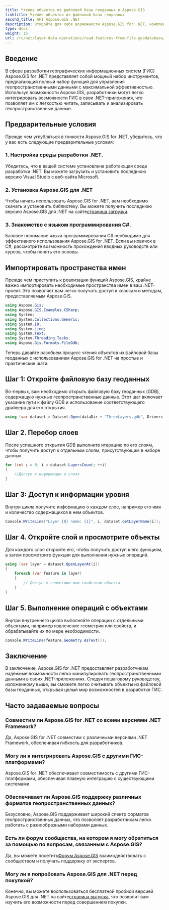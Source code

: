 ```yaml
---
title: Чтение объектов из файловой базы геоданных в Aspose.GIS
linktitle: Чтение объектов из файловой базы геоданных
second_title: API Aspose.GIS .NET
description: Откройте для себя возможности Aspose.GIS for .NET, комплексной библиотеки геопространственных данных в приложениях .NET. Легко читайте, записывайте и анализируйте геопространственные данные.
type: docs
weight: 15
url: /ru/net/layer-data-operations/read-features-from-file-geodatabase/
---
```

## Введение
В сфере разработки географических информационных систем (ГИС) Aspose.GIS for .NET представляет собой мощный набор инструментов, предлагающий полный набор функций для управления геопространственными данными с максимальной эффективностью. Используя возможности Aspose.GIS, разработчики могут легко интегрировать возможности ГИС в свои .NET-приложения, что позволяет им с легкостью читать, записывать и анализировать геопространственные данные.
## Предварительные условия
Прежде чем углубляться в тонкости Aspose.GIS for .NET, убедитесь, что у вас есть следующие предварительные условия:
### 1. Настройка среды разработки .NET.
Убедитесь, что в вашей системе установлена работающая среда разработки .NET. Вы можете загрузить и установить последнюю версию Visual Studio с веб-сайта Microsoft.
### 2. Установка Aspose.GIS для .NET
 Чтобы начать использовать Aspose.GIS for .NET, вам необходимо скачать и установить библиотеку. Вы можете получить последнюю версию Aspose.GIS для .NET на сайте[страница загрузки](https://releases.aspose.com/gis/net/).
### 3. Знакомство с языком программирования C#.
Базовое понимание языка программирования C# необходимо для эффективного использования Aspose.GIS for .NET. Если вы новичок в C#, рассмотрите возможность прохождения вводных руководств или курсов, чтобы понять его основы.

## Импортировать пространства имен
Прежде чем приступить к реализации функций Aspose.GIS, крайне важно импортировать необходимые пространства имен в ваш .NET-проект. Это позволяет вам легко получать доступ к классам и методам, предоставляемым Aspose.GIS.

```csharp
using Aspose.Gis;
using Aspose.GIS.Examples.CSharp;
using System;
using System.Collections.Generic;
using System.IO;
using System.Linq;
using System.Text;
using System.Threading.Tasks;
using Aspose.Gis.Formats.FileGdb;
```

Теперь давайте разобьем процесс чтения объектов из файловой базы геоданных с использованием Aspose.GIS for .NET на простые и практические шаги:
## Шаг 1: Откройте файловую базу геоданных
Во-первых, вам необходимо открыть файловую базу геоданных (GDB), содержащую нужные геопространственные данные. Этот шаг включает указание пути к файлу GDB и использование соответствующего драйвера для его открытия.
```csharp
using (var dataset = Dataset.Open(dataDir + "ThreeLayers.gdb", Drivers.FileGdb))
```
## Шаг 2. Перебор слоев
После успешного открытия GDB выполните итерацию по его слоям, чтобы получить доступ к отдельным слоям, присутствующим в наборе данных.
```csharp
for (int i = 0; i < dataset.LayersCount; ++i)
{
    //Доступ к информации о слоях
}
```
## Шаг 3: Доступ к информации уровня
Внутри цикла получите информацию о каждом слое, например его имя и количество содержащихся в нем объектов.
```csharp
Console.WriteLine("Layer {0} name: {1}", i, dataset.GetLayerName(i));
```
## Шаг 4. Откройте слой и просмотрите объекты
Для каждого слоя откройте его, чтобы получить доступ к его функциям, а затем просмотрите функции для выполнения нужных операций.
```csharp
using (var layer = dataset.OpenLayerAt(i))
{
    foreach (var feature in layer)
    {
        // Доступ к геометрии или свойствам объекта
    }
}
```
## Шаг 5. Выполнение операций с объектами
Внутри внутреннего цикла выполняйте операции с отдельными объектами, например извлечение геометрии или свойств, и обрабатывайте их по мере необходимости.
```csharp
Console.WriteLine(feature.Geometry.AsText());
```

## Заключение
В заключение, Aspose.GIS for .NET предоставляет разработчикам надежные возможности легко манипулировать геопространственными данными в своих .NET-приложениях. Следуя пошаговому руководству, изложенному выше, вы сможете легко считывать объекты из файловой базы геоданных, открывая целый мир возможностей в разработке ГИС.
## Часто задаваемые вопросы
### Совместим ли Aspose.GIS for .NET со всеми версиями .NET Framework?
Да, Aspose.GIS for .NET совместим с различными версиями .NET Framework, обеспечивая гибкость для разработчиков.
### Могу ли я интегрировать Aspose.GIS с другими ГИС-платформами?
Aspose.GIS for .NET обеспечивает совместимость с другими ГИС-платформами, обеспечивая плавную интеграцию с существующими системами.
### Обеспечивает ли Aspose.GIS поддержку различных форматов геопространственных данных?
Безусловно, Aspose.GIS поддерживает широкий спектр форматов геопространственных данных, что позволяет разработчикам легко работать с разнообразными наборами данных.
### Есть ли форум сообщества, на котором я могу обратиться за помощью по вопросам, связанным с Aspose.GIS?
 Да, вы можете посетить[Форум Aspose.GIS](https://forum.aspose.com/c/gis/33) взаимодействовать с сообществом и получать поддержку от экспертов.
### Могу ли я попробовать Aspose.GIS для .NET перед покупкой?
 Конечно, вы можете воспользоваться бесплатной пробной версией Aspose.GIS для .NET на сайте[страница выпуска](https://releases.aspose.com/), что позволит вам изучить его возможности перед совершением покупки.